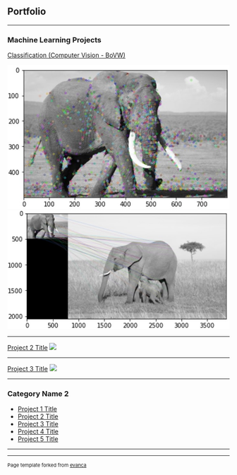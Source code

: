 ## Portfolio

---

### Machine Learning Projects 

[Classification (Computer Vision - BoVW)](https://github.com/christakakis/machine_learning/tree/main/(2)%20Classification%20(Computer%20Vision%20-%20BoVW))

<img src="images/Classification-ComputerVision-BoVW-Elephant(1).jpg?raw=true"/>
<img src="images/Classification-ComputerVision-BoVW-Elephant(2).jpg?raw=true"/>

---
[Project 2 Title](/pdf/sample_presentation.pdf)
<img src="images/dummy_thumbnail.jpg?raw=true"/>

---
[Project 3 Title](http://example.com/)
<img src="images/dummy_thumbnail.jpg?raw=true"/>

---

### Category Name 2

- [Project 1 Title](http://example.com/)
- [Project 2 Title](http://example.com/)
- [Project 3 Title](http://example.com/)
- [Project 4 Title](http://example.com/)
- [Project 5 Title](http://example.com/)

---




---
<p style="font-size:11px">Page template forked from <a href="https://github.com/evanca/quick-portfolio">evanca</a></p>
<!-- Remove above link if you don't want to attibute -->
